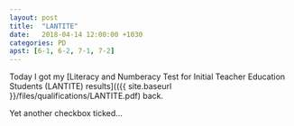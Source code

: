 ```yaml
---
layout: post
title:  "LANTITE"
date:   2018-04-14 12:00:00 +1030
categories: PD
apst: [6-1, 6-2, 7-1, 7-2]
---
```


Today I got my [Literacy and Numberacy Test for Initial Teacher Education Students (LANTITE) results](({{ site.baseurl }}/files/qualifications/LANTITE.pdf) back. 

Yet another checkbox ticked... 
